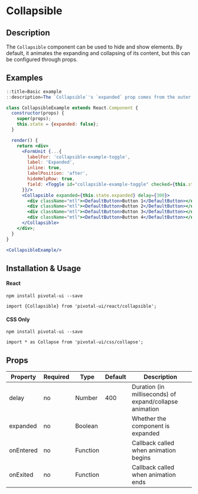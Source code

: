 # Collapsible

## Description

The `Collapsible` component can be used to hide and show elements. By default,
it animates the expanding and collapsing of its content, but this can be configured
through props.

## Examples

```jsx
::title=Basic example
::description=The `Collapsible`'s `expanded` prop comes from the outer component's `state`.

class CollapsibleExample extends React.Component {
  constructor(props) {
    super(props);
    this.state = {expanded: false};
  }

  render() {
    return <div>
      <FormUnit {...{
        labelFor: 'collapsible-example-toggle',
        label: 'Expanded',
        inline: true,
        labelPosition: 'after',
        hideHelpRow: true,
        field: <Toggle id="collapsible-example-toggle" checked={this.state.expanded} onChange={evt => this.setState({expanded: evt.target.checked})}/>
      }}/>
      <Collapsible expanded={this.state.expanded} delay={300}>
        <div className="mtl"><DefaultButton>Button 1</DefaultButton></div>
        <div className="mtl"><DefaultButton>Button 2</DefaultButton></div>
        <div className="mtl"><DefaultButton>Button 3</DefaultButton></div>
        <div className="mtl"><DefaultButton>Button 4</DefaultButton></div>
      </Collapsible>
    </div>;
  }
}

<CollapsibleExample/>
```

## Installation & Usage

#### React
`npm install pivotal-ui --save`

`import {Collapsible} from 'pivotal-ui/react/collapsible';`

#### CSS Only
`npm install pivotal-ui --save`

`import * as Collapse from 'pivotal-ui/css/collapse';`

## Props

Property  | Required | Type     | Default | Description
----------|----------|----------|---------|------------
delay     | no       | Number   | 400     | Duration (in milliseconds) of expand/collapse animation
expanded  | no       | Boolean  |         | Whether the component is expanded
onEntered | no       | Function |         | Callback called when animation begins
onExited  | no       | Function |         | Callback called when animation ends